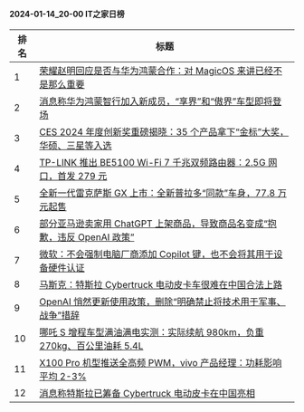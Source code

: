 #### 2024-01-14_20-00  IT之家日榜

| 排名 | 标题|
| --- | ---|
| 1 | [荣耀赵明回应是否与华为鸿蒙合作：对 MagicOS 来讲已经不是那么重要](https://www.ithome.com/0/745/097.htm) |
| 2 | [消息称华为鸿蒙智行加入新成员，“享界”和“傲界”车型即将登场](https://www.ithome.com/0/745/103.htm) |
| 3 | [CES 2024 年度创新奖重磅揭晓：35 个产品拿下“金标”大奖，华硕、三星等入选](https://www.ithome.com/0/745/094.htm) |
| 4 | [TP-LINK 推出 BE5100 Wi-Fi 7 千兆双频路由器：2.5G 网口，首发 279 元](https://www.ithome.com/0/745/105.htm) |
| 5 | [全新一代雷克萨斯 GX 上市：全新普拉多“同款”车身，77.8 万元起售](https://www.ithome.com/0/745/090.htm) |
| 6 | [部分亚马逊卖家用 ChatGPT 上架商品，导致商品名变成“抱歉，违反 OpenAI 政策”](https://www.ithome.com/0/745/102.htm) |
| 7 | [微软：不会强制电脑厂商添加 Copilot 键，也不会将其用于设备硬件认证](https://www.ithome.com/0/745/095.htm) |
| 8 | [马斯克：特斯拉 Cybertruck 电动皮卡车很难在中国合法上路](https://www.ithome.com/0/745/154.htm) |
| 9 | [OpenAI 悄然更新使用政策，删除“明确禁止将技术用于军事、战争”措辞](https://www.ithome.com/0/745/092.htm) |
| 10 | [哪吒 S 增程车型满油满电实测：实际续航 980km，负重 270kg、百公里油耗 5.4L](https://www.ithome.com/0/745/121.htm) |
| 11 | [X100 Pro 机型推送全高频 PWM，vivo 产品经理：功耗影响平均 2-3%](https://www.ithome.com/0/745/147.htm) |
| 12 | [消息称特斯拉已筹备 Cybertruck 电动皮卡在中国亮相](https://www.ithome.com/0/745/091.htm) |
